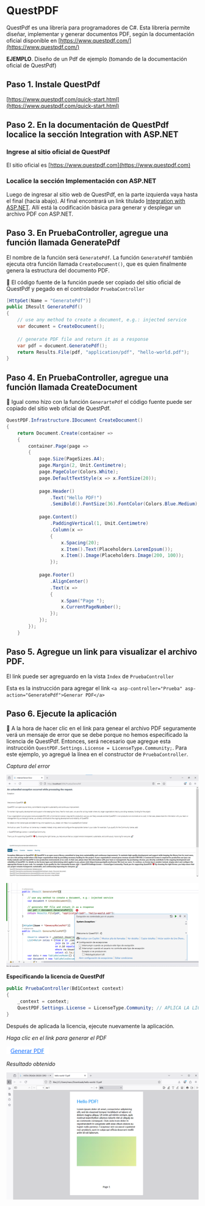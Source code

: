# QuestPDF

QuestPdf es una librería para programadores de C#. Esta librería permite diseñar, implementar y generar documentos PDF, según la documentación oficial disponible en [https://www.questpdf.com/](https://www.questpdf.com/)


**EJEMPLO**.  Diseño de un Pdf de ejemplo (tomando de la documentación oficial de QuestPdf)


## Paso 1. Instale QuestPdf

[https://www.questpdf.com/quick-start.html](https://www.questpdf.com/quick-start.html)  

## Paso 2. En la documentación de QuestPdf localice la sección Integration with ASP.NET

### Ingrese al sitio oficial de QuestPdf
El sitio oficial es [https://www.questpdf.com](https://www.questpdf.com)  

### Localice la sección Implementación con ASP.NET

Luego de ingresar al sitio web de QuestPdf, en la parte izquierda vaya hasta el final (hacia abajo). Al final encontrará un link titulado [Integration with ASP.NET](https://www.questpdf.com/examples/aspnet-integration.html). Allí está la codificación básica para generar y desplegar un archivo PDF con ASP.NET.  

## Paso 3. En PruebaController, agregue una función llamada GeneratePdf

El nombre de la función será `GeneratePdf`. La función `GeneratePdf` también ejecuta otra función llamada `CreateDocument()`, que es quien finalmente genera la estructura del documento PDF.  

:green_book: El código fuente de la función puede ser copiado del sitio oficial de QuestPdf y pegado en el controlador `PruebaController` 

```csharp
[HttpGet(Name = "GeneratePdf")]
public IResult GeneratePdf()
{
    // use any method to create a document, e.g.: injected service
    var document = CreateDocument();
    
    // generate PDF file and return it as a response
    var pdf = document.GeneratePdf();
    return Results.File(pdf, "application/pdf", "hello-world.pdf");
}
```

## Paso 4. En PruebaController, agregue una función llamada CreateDocument

:green_book: Igual como hizo con la función `GenerartePdf` el código fuente puede ser copiado del sitio web oficial de QuestPdf.  

```csharp
QuestPDF.Infrastructure.IDocument CreateDocument()
{
    return Document.Create(container =>
    {
        container.Page(page =>
        {
            page.Size(PageSizes.A4);
            page.Margin(2, Unit.Centimetre);
            page.PageColor(Colors.White);
            page.DefaultTextStyle(x => x.FontSize(20));

            page.Header()
                .Text("Hello PDF!")
                .SemiBold().FontSize(36).FontColor(Colors.Blue.Medium);

            page.Content()
                .PaddingVertical(1, Unit.Centimetre)
                .Column(x =>
                {
                    x.Spacing(20);
                    x.Item().Text(Placeholders.LoremIpsum());
                    x.Item().Image(Placeholders.Image(200, 100));
                });

            page.Footer()
                .AlignCenter()
                .Text(x =>
                {
                    x.Span("Page ");
                    x.CurrentPageNumber();
                });
            });
        });
    }
```

## Paso 5. Agregue un link para visualizar el archivo PDF.

El link puede ser agreguardo en la vista `Index` de `PruebaController` 

Esta es la instrucción para agregar el link `<a asp-controller="Prueba" asp-action="GeneratePdf">Generar PDF</a>`  

## Paso 6. Ejecute la aplicación

:orange_book: A la hora de hacer clic en el link para genear el archivo PDF seguramente verá un mensaje de error que se debe porque no hemos especificado la licencia de QuestPdf. Entonces, será necesario que agregue esta instrucción `QuestPDF.Settings.License = LicenseType.Community;`. Para este ejemplo, yo agregué la línea en el constructor de `PruebaController`.  

*Captura del error*  

![image](./img/error1_license.png)  

![image](./img/error2_license.png)  

**Especificando la licencia de QuestPdf**    

```csharp
public PruebaController(Bd1Context context)
{
    _context = context;
    QuestPDF.Settings.License = LicenseType.Community; // APLICA LA LICENCIA DE QUESTPDF
}
```

Después de aplicada la licencia, ejecute nuevamente la aplicación.  


*Haga clic en el link para generar el PDF*  

![image](./img/link_generatepdf.png)

*Resultado obtenido*  


![image](./img/resultado_pdf.png)
